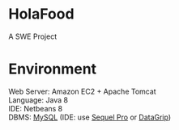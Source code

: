 # HolaFood
A SWE Project
# Environment
Web Server: Amazon EC2 + Apache Tomcat<br/>
Language: Java 8<br/>
IDE: Netbeans 8<br/>
DBMS: <a href="https://dev.mysql.com/downloads/">MySQL</a> (IDE: use <a href="https://www.sequelpro.com/">Sequel Pro</a> or <a href="https://www.jetbrains.com/datagrip/">DataGrip</a>)<br/>
